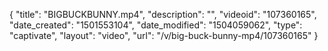 {
    "title": "BIGBUCKBUNNY.mp4",
    "description": "",
    "videoid": "107360165",
    "date_created": "1501553104",
    "date_modified": "1504059062",
    "type": "captivate",
    "layout": "video",
    "url": "\/v\/big-buck-bunny-mp4\/107360165"
}
